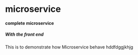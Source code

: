 # microservice
#### complete microservice
##### With the front end

This is to demonstrate how Microservice behave
hddfdggjkhjg